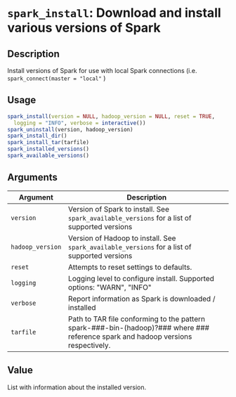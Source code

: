 # `spark_install`: Download and install various versions of Spark

## Description


 Install versions of Spark for use with local Spark connections
 (i.e. `spark_connect(master = "local"` )


## Usage

```r
spark_install(version = NULL, hadoop_version = NULL, reset = TRUE,
  logging = "INFO", verbose = interactive())
spark_uninstall(version, hadoop_version)
spark_install_dir()
spark_install_tar(tarfile)
spark_installed_versions()
spark_available_versions()
```


## Arguments

Argument      |Description
------------- |----------------
```version```     |     Version of Spark to install. See `spark_available_versions` for a list of supported versions
```hadoop_version```     |     Version of Hadoop to install. See `spark_available_versions` for a list of supported versions
```reset```     |     Attempts to reset settings to defaults.
```logging```     |     Logging level to configure install. Supported options: "WARN", "INFO"
```verbose```     |     Report information as Spark is downloaded / installed
```tarfile```     |     Path to TAR file conforming to the pattern spark-###-bin-(hadoop)?### where ### reference spark and hadoop versions respectively.

## Value


 List with information about the installed version.


